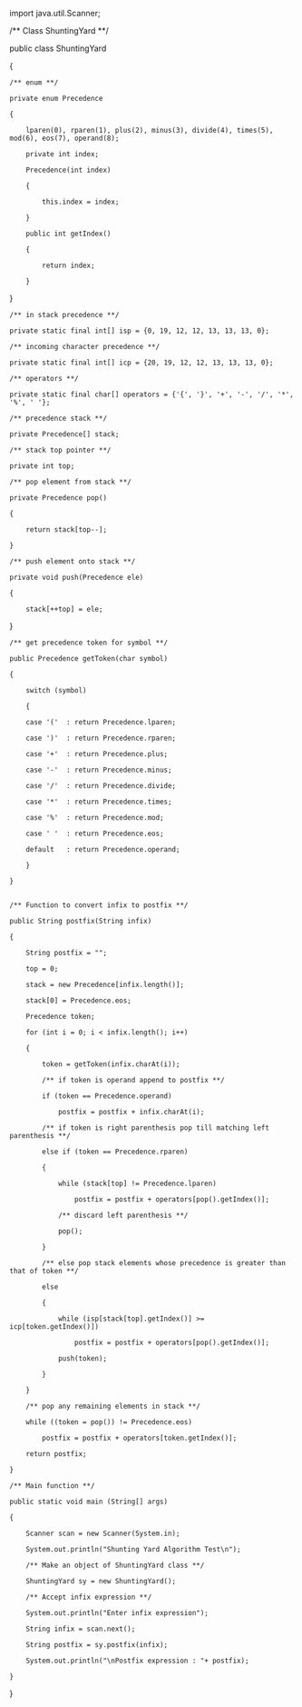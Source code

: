 import java.util.Scanner;
 
/** Class ShuntingYard **/

public class ShuntingYard

{
    
    /** enum **/
    
    private enum Precedence
    
    {
        
        lparen(0), rparen(1), plus(2), minus(3), divide(4), times(5), mod(6), eos(7), operand(8);
 
        private int index;
        
        Precedence(int index)
        
        {
            
            this.index = index;
        
        }
        
        public int getIndex()
        
        {
            
            return index;
        
        }        
   
   } 
    
    /** in stack precedence **/
    
    private static final int[] isp = {0, 19, 12, 12, 13, 13, 13, 0};
    
    /** incoming character precedence **/
    
    private static final int[] icp = {20, 19, 12, 12, 13, 13, 13, 0};
    
    /** operators **/
    
    private static final char[] operators = {'{', '}', '+', '-', '/', '*', '%', ' '};
    
    /** precedence stack **/
    
    private Precedence[] stack; 
    
    /** stack top pointer **/
    
    private int top;
 
    /** pop element from stack **/
    
    private Precedence pop()
    
    {
        
        return stack[top--];
    
    }
    
    /** push element onto stack **/
    
    private void push(Precedence ele)
    
    {
        
        stack[++top] = ele;
   
   }
    
    /** get precedence token for symbol **/
    
    public Precedence getToken(char symbol)
    
    {
        
        switch (symbol)
        
        {
        
        case '('  : return Precedence.lparen;
        
        case ')'  : return Precedence.rparen;
        
        case '+'  : return Precedence.plus;
        
        case '-'  : return Precedence.minus;
        
        case '/'  : return Precedence.divide;
        
        case '*'  : return Precedence.times;
        
        case '%'  : return Precedence.mod;
        
        case ' '  : return Precedence.eos;
        
        default   : return Precedence.operand;
        
        }
    
    }
 
 
    /** Function to convert infix to postfix **/
    
    public String postfix(String infix)
    
    {
        
        String postfix = "";
        
        top = 0;
        
        stack = new Precedence[infix.length()];
        
        stack[0] = Precedence.eos;
        
        Precedence token;
        
        for (int i = 0; i < infix.length(); i++)
        
        {
            
            token = getToken(infix.charAt(i));
            
            /** if token is operand append to postfix **/
            
            if (token == Precedence.operand)
                
                postfix = postfix + infix.charAt(i);
            
            /** if token is right parenthesis pop till matching left parenthesis **/
            
            else if (token == Precedence.rparen)
            
            {
                
                while (stack[top] != Precedence.lparen)
                    
                    postfix = postfix + operators[pop().getIndex()];
                
                /** discard left parenthesis **/
                
                pop();
            
            }
            
            /** else pop stack elements whose precedence is greater than that of token **/
            
            else
            
            {
                
                while (isp[stack[top].getIndex()] >= icp[token.getIndex()])
                    
                    postfix = postfix + operators[pop().getIndex()];
                
                push(token);
            
            }
        
        }
        
        /** pop any remaining elements in stack **/
        
        while ((token = pop()) != Precedence.eos)
            
            postfix = postfix + operators[token.getIndex()];
 
        return postfix;
    
    }
    
    /** Main function **/
    
    public static void main (String[] args) 
    
    {
        
        Scanner scan = new Scanner(System.in);
        
        System.out.println("Shunting Yard Algorithm Test\n");
        
        /** Make an object of ShuntingYard class **/
        
        ShuntingYard sy = new ShuntingYard();
 
        /** Accept infix expression **/
        
        System.out.println("Enter infix expression");
        
        String infix = scan.next();
 
        String postfix = sy.postfix(infix);
        
        System.out.println("\nPostfix expression : "+ postfix);
    
    }

}
